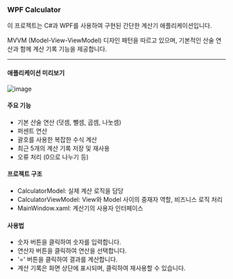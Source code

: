 ### WPF Calculator
이 프로젝트는 C#과 WPF를 사용하여 구현된 간단한 계산기 애플리케이션입니다. 

MVVM (Model-View-ViewModel) 디자인 패턴을 따르고 있으며, 기본적인 산술 연산과 함께 계산 기록 기능을 제공합니다.

---

#### 애플리케이션 미리보기

![image](https://github.com/user-attachments/assets/47c59921-9311-486f-926c-3cbe9a778981)

#### 주요 기능

 - 기본 산술 연산 (덧셈, 뺄셈, 곱셈, 나눗셈)
 - 퍼센트 연산
 - 괄호를 사용한 복잡한 수식 계산
 - 최근 5개의 계산 기록 저장 및 재사용
 - 오류 처리 (0으로 나누기 등)

#### 프로젝트 구조

 - CalculatorModel: 실제 계산 로직을 담당
 - CalculatorViewModel: View와 Model 사이의 중재자 역할, 비즈니스 로직 처리
 - MainWindow.xaml: 계산기의 사용자 인터페이스

#### 사용법

 - 숫자 버튼을 클릭하여 숫자를 입력합니다.
 - 연산자 버튼을 클릭하여 연산을 선택합니다.
 - '=' 버튼을 클릭하여 결과를 계산합니다.
 - 계산 기록은 화면 상단에 표시되며, 클릭하여 재사용할 수 있습니다.
